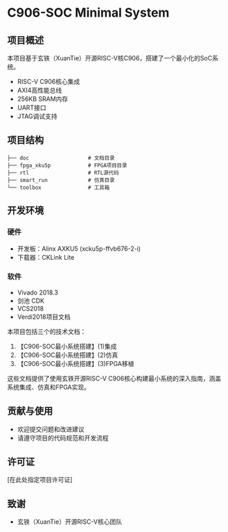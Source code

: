 # C906-SOC Minimal System

## 项目概述

本项目基于玄铁（XuanTie）开源RISC-V核C906，搭建了一个最小化的SoC系统。

- RISC-V C906核心集成
- AXI4高性能总线
- 256KB SRAM内存
- UART接口
- JTAG调试支持

## 项目结构

```
├── doc                   # 文档目录
├── fpga_xku5p            # FPGA项目目录
├── rtl                   # RTL源代码
├── smart_run             # 仿真目录
└── toolbox               # 工具箱
```

## 开发环境

### 硬件

- 开发板：Alinx AXKU5 (xcku5p-ffvb676-2-i)
- 下载器：CKLink Lite

### 软件

- Vivado 2018.3
- 剑池 CDK
- VCS2018
- Verdi2018项目文档

本项目包括三个的技术文档：

1. 【C906-SOC最小系统搭建】(1)集成
2. 【C906-SOC最小系统搭建】(2)仿真
3. 【C906-SOC最小系统搭建】(3)FPGA移植

这些文档提供了使用玄铁开源RISC-V C906核心构建最小系统的深入指南，涵盖系统集成、仿真和FPGA实现。

## 贡献与使用

- 欢迎提交问题和改进建议
- 请遵守项目的代码规范和开发流程

## 许可证

[在此处指定项目许可证]

## 致谢

- 玄铁（XuanTie）开源RISC-V核心团队